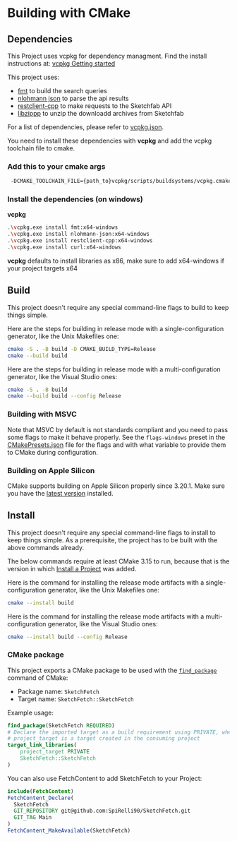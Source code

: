 # Building with CMake

## Dependencies

This Project uses vcpkg for dependency managment. Find the install instructions at:
[vcpkg Getting started](https://vcpkg.io/en/getting-started.html)


This project uses:
- [fmt](https://github.com/fmtlib/fmt) to build the search queries
- [nlohmann json](https://github.com/nlohmann/json) to parse the api results
- [restclient-cpp](https://github.com/mrtazz/restclient-cpp) to make requests to the Sketchfab API
- [libzippp](https://github.com/ctabin/libzippp) to unzip the downloadd archives from Sketchfab

For a list of dependencies, please refer to [vcpkg.json](vcpkg.json).

You need to install these dependencies with **vcpkg** and add the vcpkg toolchain file to cmake.
### Add this to your cmake args
```sh
 -DCMAKE_TOOLCHAIN_FILE={path_to}vcpkg/scripts/buildsystems/vcpkg.cmake
```
### Install the dependencies (on windows)
**vcpkg**
```sh
.\vcpkg.exe install fmt:x64-windows
.\vcpkg.exe install nlohmann-json:x64-windows
.\vcpkg.exe install restclient-cpp:x64-windows
.\vcpkg.exe install curl:x64-windows
```
**vcpkg** defaults to install libraries as x86, make sure to add x64-windows if your project targets x64


## Build

This project doesn't require any special command-line flags to build to keep
things simple.

Here are the steps for building in release mode with a single-configuration
generator, like the Unix Makefiles one:

```sh
cmake -S . -B build -D CMAKE_BUILD_TYPE=Release
cmake --build build
```

Here are the steps for building in release mode with a multi-configuration
generator, like the Visual Studio ones:

```sh
cmake -S . -B build
cmake --build build --config Release
```

### Building with MSVC

Note that MSVC by default is not standards compliant and you need to pass some
flags to make it behave properly. See the `flags-windows` preset in the
[CMakePresets.json](CMakePresets.json) file for the flags and with what
variable to provide them to CMake during configuration.

### Building on Apple Silicon

CMake supports building on Apple Silicon properly since 3.20.1. Make sure you
have the [latest version][1] installed.

## Install

This project doesn't require any special command-line flags to install to keep
things simple. As a prerequisite, the project has to be built with the above
commands already.

The below commands require at least CMake 3.15 to run, because that is the
version in which [Install a Project][2] was added.

Here is the command for installing the release mode artifacts with a
single-configuration generator, like the Unix Makefiles one:

```sh
cmake --install build
```

Here is the command for installing the release mode artifacts with a
multi-configuration generator, like the Visual Studio ones:

```sh
cmake --install build --config Release
```

### CMake package

This project exports a CMake package to be used with the [`find_package`][3]
command of CMake:

* Package name: `SketchFetch`
* Target name: `SketchFetch::SketchFetch`

Example usage:

```cmake
find_package(SketchFetch REQUIRED)
# Declare the imported target as a build requirement using PRIVATE, where
# project_target is a target created in the consuming project
target_link_libraries(
    project_target PRIVATE
    SketchFetch::SketchFetch
)
```

You can also use FetchContent to add SketchFetch to your Project:

```cmake
include(FetchContent)
FetchContent_Declare(
  SketchFetch
  GIT_REPOSITORY git@github.com:SpiRelli90/SketchFetch.git
  GIT_TAG Main
)
FetchContent_MakeAvailable(SketchFetch)
```

[1]: https://cmake.org/download/
[2]: https://cmake.org/cmake/help/latest/manual/cmake.1.html#install-a-project
[3]: https://cmake.org/cmake/help/latest/command/find_package.html
